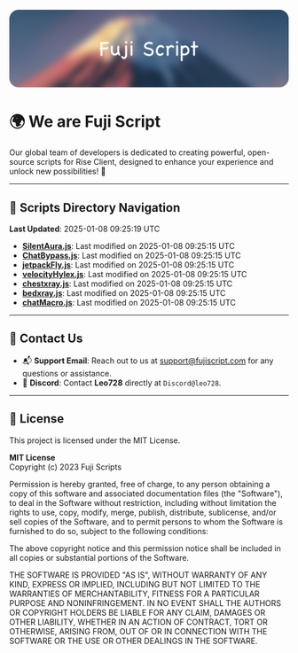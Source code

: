 ![Banner](.github/b.webp)

# 🌍 **We are Fuji Script**

Our global team of developers is dedicated to creating powerful, open-source scripts for Rise Client, designed to enhance your experience and unlock new possibilities! 🌟

---
<!-- SCRIPTS_NAVIGATION_START -->
## 📂 **Scripts Directory Navigation**

**Last Updated**: 2025-01-08 09:25:19 UTC

- **[SilentAura.js](scripts/SilentAura.js)**: Last modified on 2025-01-08 09:25:15 UTC
- **[ChatBypass.js](scripts/ChatBypass.js)**: Last modified on 2025-01-08 09:25:15 UTC
- **[jetpackFly.js](scripts/jetpackFly.js)**: Last modified on 2025-01-08 09:25:15 UTC
- **[velocityHylex.js](scripts/velocityHylex.js)**: Last modified on 2025-01-08 09:25:15 UTC
- **[chestxray.js](scripts/chestxray.js)**: Last modified on 2025-01-08 09:25:15 UTC
- **[bedxray.js](scripts/bedxray.js)**: Last modified on 2025-01-08 09:25:15 UTC
- **[chatMacro.js](scripts/chatMacro.js)**: Last modified on 2025-01-08 09:25:15 UTC

<!-- SCRIPTS_NAVIGATION_END -->

---

## 💬 **Contact Us**  
- 📬 **Support Email**: Reach out to us at [support@fujiscript.com](mailto:support@fujiscript.com) for any questions or assistance.  
- 💬 **Discord**: Contact **Leo728** directly at `Discord@leo728`.

---

## 📜 **License**

This project is licensed under the MIT License.  

**MIT License**  
Copyright (c) 2023 Fuji Scripts  

Permission is hereby granted, free of charge, to any person obtaining a copy of this software and associated documentation files (the "Software"), to deal in the Software without restriction, including without limitation the rights to use, copy, modify, merge, publish, distribute, sublicense, and/or sell copies of the Software, and to permit persons to whom the Software is furnished to do so, subject to the following conditions:  

The above copyright notice and this permission notice shall be included in all copies or substantial portions of the Software.  

THE SOFTWARE IS PROVIDED "AS IS", WITHOUT WARRANTY OF ANY KIND, EXPRESS OR IMPLIED, INCLUDING BUT NOT LIMITED TO THE WARRANTIES OF MERCHANTABILITY, FITNESS FOR A PARTICULAR PURPOSE AND NONINFRINGEMENT. IN NO EVENT SHALL THE AUTHORS OR COPYRIGHT HOLDERS BE LIABLE FOR ANY CLAIM, DAMAGES OR OTHER LIABILITY, WHETHER IN AN ACTION OF CONTRACT, TORT OR OTHERWISE, ARISING FROM, OUT OF OR IN CONNECTION WITH THE SOFTWARE OR THE USE OR OTHER DEALINGS IN THE SOFTWARE.  
